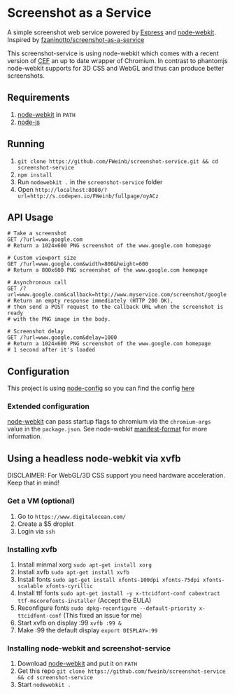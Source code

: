 # Screenshot as a Service

A simple screenshot web service powered by [Express](http://expressjs.com) and [node-webkit](https://github.com/rogerwang/node-webkit).
Inspired by [fzaninotto/screenshot-as-a-service](https://github.com/fzaninotto/screenshot-as-a-service)

This screenshot-service is using node-webkit which comes with a recent version of [CEF](https://code.google.com/p/chromiumembedded/)
an up to date wrapper of Chromium. In contrast to phantomjs node-webkit supports for 3D CSS and WebGL and thus can produce
better screenshots.

## Requirements

  1. [node-webkit](https://github.com/rogerwang/node-webkit) in `PATH`
  2. [node-js](http://nodejs.org)

## Running

  1. `git clone https://github.com/FWeinb/screenshot-service.git && cd screenshot-service`
  2. `npm install`
  3. Run `nodewebkit .` in the `screenshot-service` folder
  4. Open `http://localhost:8080/?url=http://s.codepen.io/FWeinb/fullpage/oyACz`

## API Usage

```
# Take a screenshot
GET /?url=www.google.com
# Return a 1024x600 PNG screenshot of the www.google.com homepage

# Custom viewport size
GET /?url=www.google.com&width=800&height=600
# Return a 800x600 PNG screenshot of the www.google.com homepage

# Asynchronous call
GET /?url=www.google.com&callback=http://www.myservice.com/screenshot/google
# Return an empty response immediately (HTTP 200 OK),
# then send a POST request to the callback URL when the screenshot is ready
# with the PNG image in the body.

# Screenshot delay
GET /?url=www.google.com&delay=1000
# Return a 1024x600 PNG screenshot of the www.google.com homepage
# 1 second after it's loaded
```
## Configuration

This project is using [node-config](https://github.com/lorenwest/node-config) so you can find the config [here](/config/default.yaml)

### Extended configuration

[node-webkit](https://github.com/rogerwang/node-webkit) can pass startup flags to chromium via the `chromium-args` value
in the `package.json`.
See node-webkit [manifest-format](https://github.com/rogerwang/node-webkit/wiki/Manifest-format) for more information.


## Using a headless node-webkit via xvfb

DISCLAIMER: For WebGL/3D CSS support you need hardware acceleration. Keep that in mind!

### Get a VM (optional)

  1. Go to `https://www.digitalocean.com/`
  2. Create a $5 droplet
  3. Login via `ssh`

### Installing xvfb

  1. Install minmal xorg `sudo apt-get install xorg`
  2. Install xvfb `sudo apt-get install xvfb`
  3. Install fonts `sudo apt-get install xfonts-100dpi xfonts-75dpi xfonts-scalable xfonts-cyrillic`
  4. Install ttf fonts `sudo apt-get install -y x-ttcidfont-conf cabextract ttf-mscorefonts-installer` (Accept the EULA)
  5. Reconfigure fonts `sudo dpkg-reconfigure --default-priority x-ttcidfont-conf` (This fixed an issue for me)
  6. Start xvfb on display :99  `xvfb :99 &`
  7. Make :99 the default display `export DISPLAY=:99`

### Installing node-webkit and screenshot-service

  1. Download [node-webkit](https://github.com/rogerwang/node-webkit) and put it on `PATH`
  2. Get this repo `git clone https://github.com/fweinb/screenshot-service && cd screenshot-service`
  3. Start `nodewebkit .`


